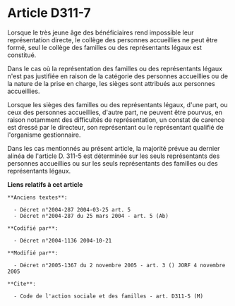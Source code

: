 # Article D311-7

Lorsque le très jeune âge des bénéficiaires rend impossible leur représentation directe, le collège des personnes accueillies
ne peut être formé, seul le collège des familles ou des représentants légaux est constitué.

Dans le cas où la représentation des familles ou des représentants légaux n'est pas justifiée en raison de la catégorie des
personnes accueillies ou de la nature de la prise en charge, les sièges sont attribués aux personnes accueillies.

Lorsque les sièges des familles ou des représentants légaux, d'une part, ou ceux des personnes accueillies, d'autre part, ne
peuvent être pourvus, en raison notamment des difficultés de représentation, un constat de carence est dressé par le
directeur, son représentant ou le représentant qualifié de l'organisme gestionnaire.

Dans les cas mentionnés au présent article, la majorité prévue au dernier alinéa de l'article D. 311-5 est déterminée sur les
seuls représentants des personnes accueillies ou sur les seuls représentants des familles ou des représentants légaux.

**Liens relatifs à cet article**

	**Anciens textes**:

	  - Décret n°2004-287 2004-03-25 art. 5
	  - Décret n°2004-287 du 25 mars 2004 - art. 5 (Ab)

	**Codifié par**:

	  - Décret n°2004-1136 2004-10-21

	**Modifié par**:

	  - Décret n°2005-1367 du 2 novembre 2005 - art. 3 () JORF 4 novembre 2005

	**Cite**:

	  - Code de l'action sociale et des familles - art. D311-5 (M)
